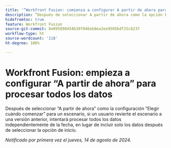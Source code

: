 ```yaml
---
title: '“Workfront Fusion: comienza a configurar A partir de ahora para procesar todos los datos”'
description: “Después de seleccionar A partir de ahora como la opción Elegir cuándo comenzar para un escenario, si un usuario revierte el escenario a una versión anterior, intentará procesar todos los datos independientemente de la fecha, en lugar de incluir solo los datos después de seleccionar la opción de inicio”.
hidefromtoc: true
feature: Workfront Fusion
source-git-commit: 8e095890454b39f046eb8ea2ee9505bdf25c8237
workflow-type: ht
source-wordcount: '118'
ht-degree: 100%

---
```



# Workfront Fusion: empieza a configurar “A partir de ahora” para procesar todos los datos

Después de seleccionar “A partir de ahora” como la configuración “Elegir cuándo comenzar” para un escenario, si un usuario revierte el escenario a una versión anterior, intentará procesar todos los datos independientemente de la fecha, en lugar de incluir solo los datos después de seleccionar la opción de inicio.

_Notificado por primera vez el jueves, 14 de agosto de 2024._
